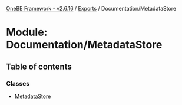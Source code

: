 [OneBE Framework - v2.6.16](../README.md) / [Exports](../modules.md) / Documentation/MetadataStore

# Module: Documentation/MetadataStore

## Table of contents

### Classes

- [MetadataStore](../classes/Documentation_MetadataStore.MetadataStore.md)
